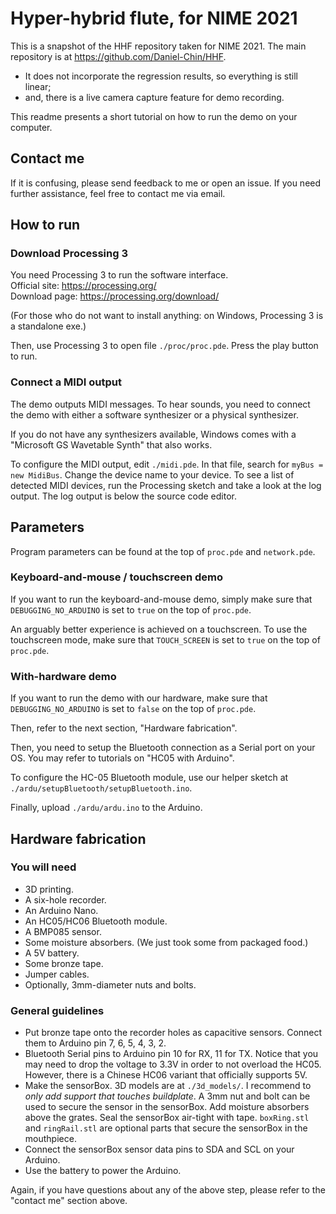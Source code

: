 # Hyper-hybrid flute, for NIME 2021
This is a snapshot of the HHF repository taken for NIME 2021. The main repository is at https://github.com/Daniel-Chin/HHF.  

- It does not incorporate the regression results, so everything is still linear;  
- and, there is a live camera capture feature for demo recording.  

This readme presents a short tutorial on how to run the demo on your computer. 

## Contact me
If it is confusing, please send feedback to me or open an issue. If you need further assistance, feel free to contact me via email.  

## How to run
### Download Processing 3
You need Processing 3 to run the software interface.  
Official site: https://processing.org/  
Download page: https://processing.org/download/  

(For those who do not want to install anything: on Windows, Processing 3 is a standalone exe.)  

Then, use Processing 3 to open file `./proc/proc.pde`. Press the play button to run.  

### Connect a MIDI output
The demo outputs MIDI messages. To hear sounds, you need to connect the demo with either a software synthesizer or a physical synthesizer.  

If you do not have any synthesizers available, Windows comes with a "Microsoft GS Wavetable Synth" that also works.  

To configure the MIDI output, edit `./midi.pde`. In that file, search for `myBus = new MidiBus`. Change the device name to your device. To see a list of detected MIDI devices, run the Processing sketch and take a look at the log output. The log output is below the source code editor.  

## Parameters
Program parameters can be found at the top of `proc.pde` and `network.pde`.  

### Keyboard-and-mouse / touchscreen demo
If you want to run the keyboard-and-mouse demo, simply make sure that `DEBUGGING_NO_ARDUINO` is set to `true` on the top of `proc.pde`.  

An arguably better experience is achieved on a touchscreen. To use the touchscreen mode, make sure that `TOUCH_SCREEN` is set to `true` on the top of `proc.pde`.  

### With-hardware demo
If you want to run the demo with our hardware, make sure that `DEBUGGING_NO_ARDUINO` is set to `false` on the top of `proc.pde`.  

Then, refer to the next section, "Hardware fabrication". 

Then, you need to setup the Bluetooth connection as a Serial port on your OS. You may refer to tutorials on "HC05 with Arduino".  

To configure the HC-05 Bluetooth module, use our helper sketch at `./ardu/setupBluetooth/setupBluetooth.ino`. 

Finally, upload `./ardu/ardu.ino` to the Arduino. 

## Hardware fabrication
### You will need
- 3D printing. 
- A six-hole recorder. 
- An Arduino Nano. 
- An HC05/HC06 Bluetooth module. 
- A BMP085 sensor. 
- Some moisture absorbers. (We just took some from packaged food.)
- A 5V battery. 
- Some bronze tape. 
- Jumper cables. 
- Optionally, 3mm-diameter nuts and bolts. 

### General guidelines
- Put bronze tape onto the recorder holes as capacitive sensors. Connect them to Arduino pin 7, 6, 5, 4, 3, 2. 
- Bluetooth Serial pins to Arduino pin 10 for RX, 11 for TX. Notice that you may need to drop the voltage to 3.3V in order to not overload the HC05. However, there is a Chinese HC06 variant that officially supports 5V. 
- Make the sensorBox. 3D models are at `./3d_models/`. I recommend to *only add support that touches buildplate*. A 3mm nut and bolt can be used to secure the sensor in the sensorBox. Add moisture absorbers above the grates. Seal the sensorBox air-tight with tape. `boxRing.stl` and `ringRail.stl` are optional parts that secure the sensorBox in the mouthpiece.  
- Connect the sensorBox sensor data pins to SDA and SCL on your Arduino.  
- Use the battery to power the Arduino.  

Again, if you have questions about any of the above step, please refer to the "contact me" section above.  
